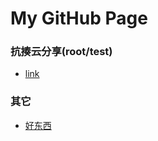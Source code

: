 # My GitHub Page
### 抗揍云分享(root/test)
- [link](https://www.lanzou.com/b0bwgf6yf)
### 其它
- [好东西](https://www.wenshushu.cn/box/2y9xxjki7c8)
